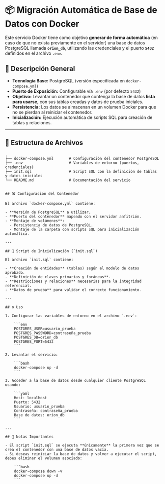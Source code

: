 # 📦 Migración Automática de Base de Datos con Docker

Este servicio Docker tiene como objetivo **generar de forma automática** (en caso de que no exista previamente en el servidor) una base de datos PostgreSQL llamada **`orion_db`**, utilizando las credenciales y el puerto **`5432`** definidos en el archivo `.env`.

## 🚀 Descripción General

- **Tecnología Base:** PostgreSQL (versión especificada en `docker-compose.yml`)
- **Puerto de Exposición:** Configurable vía `.env` (por defecto `5432`)
- **Objetivo:** Levantar un contenedor que contenga la base de datos **lista para usarse**, con sus tablas creadas y datos de prueba iniciales.
- **Persistencia:** Los datos se almacenan en un volumen Docker para que no se pierdan al reiniciar el contenedor.
- **Inicialización:** Ejecución automática de scripts SQL para creación de tablas y relaciones.

---

## 📂 Estructura de Archivos

```plaintext
.
├── docker-compose.yml       # Configuración del contenedor PostgreSQL
├── .env                     # Variables de entorno (puertos, credenciales)
├── init.sql                 # Script SQL con la definición de tablas y datos iniciales
└── README.md                # Documentación del servicio


## 🛠 Configuración del Contenedor

El archivo `docker-compose.yml` contiene:

- **Versión de PostgreSQL** a utilizar.
- **Puerto del contenedor** mapeado con el servidor anfitrión.
- **Montaje de volúmenes**:
  - Persistencia de datos de PostgreSQL.
  - Montaje de la carpeta con scripts SQL para inicialización automática.

---

## 📜 Script de Inicialización (`init.sql`)

El archivo `init.sql` contiene:

- **Creación de entidades** (tablas) según el modelo de datos aprobado.
- **Definición de claves primarias y foráneas**.
- **Restricciones y relaciones** necesarias para la integridad referencial.
- **Datos de prueba** para validar el correcto funcionamiento.

---

## ⚙️ Uso

1. Configurar las variables de entorno en el archivo `.env`:

    ```env
    POSTGRES_USER=usuario_prueba
    POSTGRES_PASSWORD=contraseña_prueba
    POSTGRES_DB=orion_db
    POSTGRES_PORT=5432
    ```

2. Levantar el servicio:

    ```bash
    docker-compose up -d
    ```

3. Acceder a la base de datos desde cualquier cliente PostgreSQL usando:

    ```yaml
    Host: localhost
    Puerto: 5432
    Usuario: usuario_prueba
    Contraseña: contraseña_prueba
    Base de datos: orion_db
    ```

---

## 📌 Notas Importantes

- El script `init.sql` se ejecuta **únicamente** la primera vez que se crea el contenedor con una base de datos vacía.
- Si deseas reiniciar la base de datos y volver a ejecutar el script, debes eliminar el volumen asociado:

    ```bash
    docker-compose down -v
    docker-compose up -d
    ```
